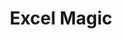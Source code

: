---
layout: workshop
title: Excel Magic
title_en: Excel/ LibreOffice-Magic
slogan: Tipps für die einfache Analyse & Visualisierung von Daten
sloagan_en: Tips for working with Excel / LibreOffice
text_short: >
    Viele Organisationen nutzen täglich Excel oder Libre Office für 
    Projektplanungen, Analysen & Recherchen. Mit einigen Tricks lassen sich 
    viele Abläufe vereinfachen und Datensätzen tiefer analysieren...
text_short_en: >
    Many organisations use Excel or Libre Office for project planning, analysing 
    or research in their daily work. A few tricks help to simplify  many tasks, 
    and analyse datasets more thoroughly.
text_long: >
    Viele gemeinnützige Organisationen nutzen täglich Excel oder die freie 
    Software Libre Office für die Projektplanung, Recherche und Budgetierung.<br/><br /> 
    Mit vielen einfachen Tipps und Tricks kann man mit den etablierten 
    Programmen viel mehr anstellen: bspw. externe Tabellen aus Webseiten 
    importieren, Pivot-Funktionen für einen besseren Daten-Überblick nutzen, 
    erhobene Umfragedaten analysieren und Visualisierungen für den Projektbericht anlegen. 
    Dabei spart man nicht nur Zeit, sondern erledigt viele kleine Aufgaben direkt im Team.<br /><br />
    In diesem Workshop erweiterst du deine Excel/ LibreOffice -Kenntnisse um nützliche Funktionen für deine alltägliche Arbeit. 
    Du lernst, wie man Daten in Tabellenform richtig befragt, um daraufhin kleinere Analysen und Visualisierungen zu erarbeiten.
text_long_en: >
    Many non-profit organisations use Excel or free software such as Libre Office for project planning, researching and budgeting in 
    their daily work. <br /><br />   
    With some easy tricks and hints you can get a lot more out of these well-known programs such as: Importing tables from websites 
    directly into spreadsheets, using pivot-tables to get an overview of your dataset and analysing and visualising survey data 
    for a project report. You not only save time but can also distribute tasks easily within your team. <br /><br />
    This workshop enhances your Excel/Libre-Office skills for your daily work. You will learn, how to question table data correctly to 
    do your own (small) analyses and visualizations. <br /><br />
tags:
    - Excel
    - Libre-Office
    - Datenanalyse
tags_en:
    - Excel
    - Libre-Office
    - data analysis
learning_goals:
    - Datensätze einfach analysieren
    - Abläufe mit Formeln vereinfachen
learning_goals_en:
    - analysing datasets easily
    - simplify tasks with formula
image:
  src: /files/workshops/excel-magic.jpg
  license: whatever
trainer:
   - Helene Hahn
   - Moritz Neujeffski
curriculum_disclaimer: >
    Für jeden Workshop setzen wir einen Fokus zu Themen wie: Parteispenden & Nebentätigkeiten, Umweltverschmutzung, Menschenrechte oder 
    Armut. Gerne passen wir das Thema vorab auch an Deine Bedürfnisse an.
curriculum:
    -
        name: Daten sauber einlesen
        duration: 30
        content:
            - xls. und csv-Dateien importieren
            - Spaltentypen auswählen
            - Trennzeichen für den Import anpassen
            - "HTML-Dokumente importieren: mit html-import"
            - Text in Spalten aufteilen
    -
        name: Datenstrukturen
        duration: 10
        content:
            - "Daten im Tabellenformat: Vor und Nachteile"
            - Andere Datenformate
    -
        name: Einen Überblick über Daten gewinnen
        duration: 30
        content:
            - Tabellen sortieren und filtern
            - Datensätze zusammenfassen
            - "Outlier finden: Mit Bedingten Formatierungen"
            - Daten als Teilergebnisse darstellen
    - 
        name: Saubere Daten
        duration: 60
        content:
            - Was macht saubere Daten aus, ein Quiz
            - Funktionen für die Datensäuberung
    -
        name: Datenanalyse mit Pivot-Tabellen
        duration: 90
        content:
            - Datenanalyse basics, wie gehe ich vor ?
            - Wie funktionieren Pivot-Tabellen ?
            - Spalten miteinander in Verbindung setzen und auswerten
            - Filterfunktionen in Pivot-tabellen nutzen
            - "Basic Statistics: Von Standardfehlern, -abweichungen und Konfidenzintervallen"
    - 
        name: Tabellenblätter miteinander verbinden
        duration: 30
        content:
            - Tabellenblätter verknüpfen; Mit Sverweis()
            - Werte in Spalten finden; Mit Zählenwenn()
    -
        name: Einfache Datenvisualisierung
        duration: 30
        content:
            - Tipps für eine gute Visualisierung
            - Daten visualisieren
    -
        name: Excel-Powertools, Ein Überblick
        duration: 10
        content:
            - Was sind Powertools
            - Wie lassen sie sich installieren
    -
        name: Hilfe zur Selbsthilfe
        duration: 10
        content:
            - Fehler richtig lesen
            - Auf die Einstellungen kommt es an
            - Überblick und Übersetzung von Excel-Formeln
            - "Google it right: Probleme gezielt suchen"  
curriculum_en:
    -
        name: ENGLISH VERSION!!!!
        duration: 30
        content:
            - xls. und csv-Dateien importieren
            - Spaltentypen auswählen
            - Trennzeichen für den Import anpassen
            - HTML-Dokumente importieren: mit html-import
            - Text in Spalten aufteilen
    -
        name: Datenstrukturen
        duration: 10
        content:
            - Daten im Tabellenformat: Vor und Nachteile
            - Andere Datenformate
    -
        name: Einen Überblick über Daten gewinnen
        duration: 30
        content:
            - Tabellen sortieren und filtern
            - Datensätze zusammenfassen
            - Outlier finden: Mit Bedingten Formatierungen
            - Daten als Teilergebnisse darstellen
    - 
        name: Saubere Daten
        duration: 60
        content:
            - Was macht saubere Daten aus, ein Quiz
            - Funktionen für die Datensäuberung
    -
        name: Datenanalyse mit Pivot-Tabellen
        duration: 90
        content:
            - Datenanalyse basics, wie gehe ich vor ?
            - Wie funktionieren Pivot-Tabellen ?
            - Spalten miteinander in Verbindung setzen und auswerten
            - Filterfunktionen in Pivot-tabellen nutzen
            - Basic Statistics: Von Standardfehlern, -abweichungen und Konfidenzintervallen
    - 
        name: Tabellenblätter miteinander verbinden
        duration: 30
        content:
            - Tabellenblätter verknüpfen; Mit Sverweis()
            - Werte in Spalten finden; Mit Zählenwenn()
    -
        name: Einfache Datenvisualisierung
        duration: 30
        content:
            - Tipps für eine gute Visualisierung
            - Daten visualisieren
    -
        name: Excel-Powertools, Ein Überblick
        duration: 10
        content:
            - Was sind Powertools
            - Wie lassen sie sich installieren
    -
        name: Hilfe zur Selbsthilfe
        duration: 10
        content:
            - Fehler richtig lesen
            - Auf die Einstellungen kommt es an
            - Überblick und Übersetzung von Excel-Formeln
            - Google it right: Probleme gezielt suchen 
prequisites:
  - Laptop
  - installiertes Tabellenkalkulationsprogramm (Excel, Open Office, Libre Office etc.)
ressources:
    -
        name: "Lernmaterial: DS-Datenanalyse"
        link: "http://link.com"
    -
        name: "Lehrmaterial: DS-Pivottabellen (Excel & Google-Sheets)"
        link: "http://link.com"
    -
        name: Datenanalyse von Kopf bis Fuß
        link: "https://www.oreilly.de/buecher/120211/9783897219595-datenanalyse-von-kopf-bis-fu%C3%9F.html"
ressources_en:
    -
        name: ENGLISH!!!!
        link: "http://link.com"
    -
        name: "Lehrmaterial: DS-Pivottabellen (Excel & Google-Sheets)"
        link: "http://link.com"
    -
        name: Datenanalyse von Kopf bis Fuß
        link: "https://www.oreilly.de/buecher/120211/9783897219595-datenanalyse-von-kopf-bis-fu%C3%9F.html"
register_link: "http://eventbrite.com"
duration: 5 Stunden
costs: 600
level: Anfänger
level_en: Beginner
---